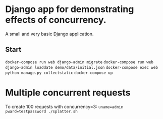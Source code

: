# Django app for demonstrating effects of concurrency.

A small and very basic Django application.

## Start
`docker-compose run web django-admin migrate`
`docker-compose run web django-admin loaddate demo/data/initial.json`
`docker-compose exec web python manage.py collectstatic`
`docker-compose up`

# Multiple concurrent requests
To create 100 requests with concurrency=3:
`uname=admin pward=testpassword ./splatter.sh`
